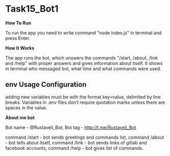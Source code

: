 # Task15_Bot1

**How To Run**

To run the app you need to write command "node index.js" in terminal and press Enter.

**How It Works**

The app runs the bot, which unswers the commands "/start, /about, /link and /help" with proper answers and gives information about itself.
It shows in terminal who messaged bot, what time and what commands were used.

## env Usage Configuration

adding new variables must be with the format key=value, delimited by line breaks. Variables in .env files don’t require quotation marks unless there are spaces in the value.

**About me bot**

Bot name - @Rustaveli_Bot,
Bot tag - http://t.me/Rustaveli_Bot

command /start - bot sends greetings and commands list,
command /about - bot tells about itself,
command /link - bot sends links of gitlab and facebook accounts,
command /help - bot gives list of commands.
